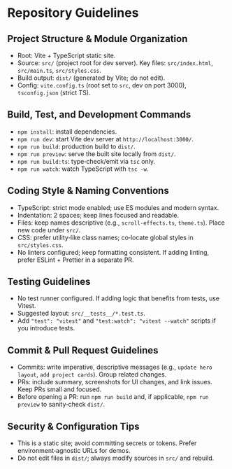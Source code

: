 # Repository Guidelines

## Project Structure & Module Organization
- Root: Vite + TypeScript static site.
- Source: `src/` (project root for dev server). Key files: `src/index.html`, `src/main.ts`, `src/styles.css`.
- Build output: `dist/` (generated by Vite; do not edit).
- Config: `vite.config.ts` (root set to `src`, dev on port 3000), `tsconfig.json` (strict TS).

## Build, Test, and Development Commands
- `npm install`: install dependencies.
- `npm run dev`: start Vite dev server at `http://localhost:3000/`.
- `npm run build`: production build to `dist/`.
- `npm run preview`: serve the built site locally from `dist/`.
- `npm run build:ts`: type‑check/emit via `tsc` only.
- `npm run watch`: watch TypeScript with `tsc -w`.

## Coding Style & Naming Conventions
- TypeScript: strict mode enabled; use ES modules and modern syntax.
- Indentation: 2 spaces; keep lines focused and readable.
- Files: keep names descriptive (e.g., `scroll-effects.ts`, `theme.ts`). Place new code under `src/`.
- CSS: prefer utility‑like class names; co‑locate global styles in `src/styles.css`.
- No linters configured; keep formatting consistent. If adding linting, prefer ESLint + Prettier in a separate PR.

## Testing Guidelines
- No test runner configured. If adding logic that benefits from tests, use Vitest.
- Suggested layout: `src/__tests__/*.test.ts`.
- Add `"test": "vitest"` and `"test:watch": "vitest --watch"` scripts if you introduce tests.

## Commit & Pull Request Guidelines
- Commits: write imperative, descriptive messages (e.g., `update hero layout`, `add project cards`). Group related changes.
- PRs: include summary, screenshots for UI changes, and link issues. Keep PRs small and focused.
- Before opening a PR: run `npm run build` and, if applicable, `npm run preview` to sanity‑check `dist/`.

## Security & Configuration Tips
- This is a static site; avoid committing secrets or tokens. Prefer environment‑agnostic URLs for demos.
- Do not edit files in `dist/`; always modify sources in `src/` and rebuild.
